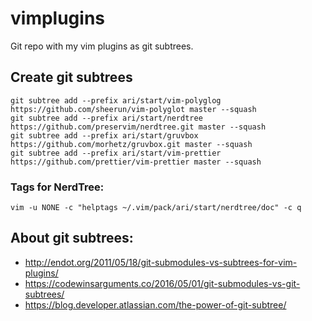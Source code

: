 # vimplugins
Git repo with my vim plugins as git subtrees.

## Create git subtrees
```
git subtree add --prefix ari/start/vim-polyglog https://github.com/sheerun/vim-polyglot master --squash
git subtree add --prefix ari/start/nerdtree https://github.com/preservim/nerdtree.git master --squash
git subtree add --prefix ari/start/gruvbox https://github.com/morhetz/gruvbox.git master --squash
git subtree add --prefix ari/start/vim-prettier https://github.com/prettier/vim-prettier master --squash
```
### Tags for NerdTree:
```
vim -u NONE -c "helptags ~/.vim/pack/ari/start/nerdtree/doc" -c q
```
## About git subtrees:
* http://endot.org/2011/05/18/git-submodules-vs-subtrees-for-vim-plugins/
* https://codewinsarguments.co/2016/05/01/git-submodules-vs-git-subtrees/
* https://blog.developer.atlassian.com/the-power-of-git-subtree/
